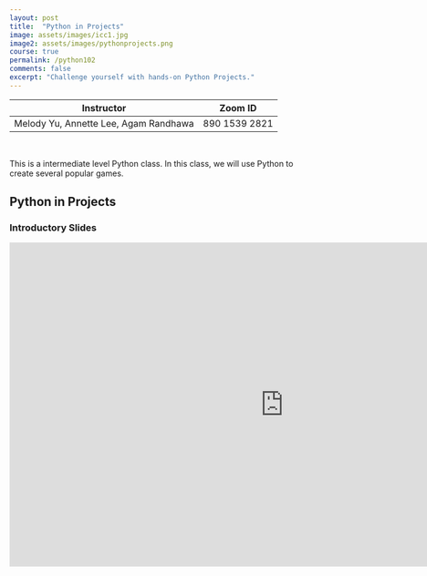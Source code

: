 ```yaml
---
layout: post
title:  "Python in Projects"
image: assets/images/icc1.jpg
image2: assets/images/pythonprojects.png
course: true
permalink: /python102
comments: false
excerpt: "Challenge yourself with hands-on Python Projects."
---
```



<table class="styled-table">
    <thead>
        <tr>
            <th>Instructor</th>
            <th>Zoom ID</th>
        </tr>
    </thead>
    <tbody>
        <tr>
            <td>Melody Yu, Annette Lee, Agam Randhawa</td>
            <td>890 1539 2821</td>
        </tr>
    </tbody>
</table>

<br/>

This is a intermediate level Python class.  In this class, we will use Python to create several popular games.

## Python in Projects

### Introductory Slides

<iframe src="https://docs.google.com/presentation/d/e/2PACX-1vRSBNWcPlCLu0e278jon5EjF6_mtbmn4rf4KkX0YwVAdDQqlLvqVmHx_FU3ehygWbFsTe97gNiMYsC_/embed?start=true&loop=true&delayms=3000" frameborder="0" width="960" height="569" allowfullscreen="true" mozallowfullscreen="true" webkitallowfullscreen="true"></iframe>
